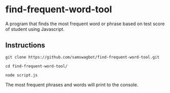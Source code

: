 # find-frequent-word-tool
A program that finds the most frequent word or phrase based on test score of student using Javascript.

## Instructions

``` 
git clone https://github.com/samswagbot/find-frequent-word-tool.git 
```

``` 
cd find-frequent-word-tool/ 
```

``` 
node script.js 
```

The most frequent phrases and words will print to the console.
